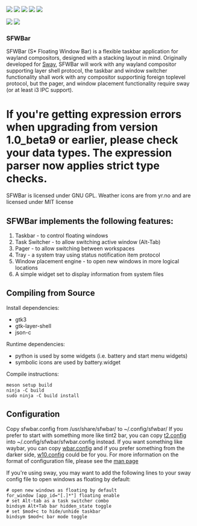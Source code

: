 ![](https://github.com/LBCrion/sfwbar/blob/main/.github/sfwbar-dark.png)
![](https://github.com/LBCrion/sfwbar/blob/main/.github/sfwbar.png)
![](https://github.com/LBCrion/sfwbar/blob/main/.github/sfwbar-preview.png)
![](https://github.com/LBCrion/sfwbar/blob/main/.github/sfwbar-mpd.png)
![](https://github.com/LBCrion/sfwbar/blob/main/.github/sfwbar-tray.png)

![](https://scan.coverity.com/projects/22494/badge.svg)
![](https://github.com/LBCrion/sfwbar/actions/workflows/main.yml/badge.svg)

### SFWBar

SFWBar (S\* Floating Window Bar) is a flexible taskbar application for
wayland compositors, designed with a stacking layout in mind. 
Originally developed for [Sway](https://github.com/swaywm/sway), SFWBar
will work with any wayland compositor supporting layer shell protocol,
the taskbar and window switcher functionality shall work with any compositor
supportinig foreign toplevel protocol, but the pager, and window placement
functionality require sway (or at least i3 IPC support).

# If you're getting expression errors when upgrading from version 1.0_beta9 or earlier, please check your data types. The expression parser now applies strict type checks.

SFWBar is licensed under GNU GPL.
Weather icons are from yr.no and are licensed under MIT license 

## SFWBar implements the following features:
1. Taskbar - to control floating windows
1. Task Switcher - to allow switching active window (Alt-Tab)
1. Pager - to allow switching between workspaces
1. Tray - a system tray using status notification item protocol
1. Window placement engine - to open new windows in more logical locations
1. A simple widget set to display information from system files

## Compiling from Source

Install dependencies:
* gtk3
* gtk-layer-shell
* json-c

Runtime dependencies:
* python is used by some widgets (i.e. battery and start menu widgets)
* symbolic icons are used by battery.widget

Compile instructions:
```no-highlight
meson setup build
ninja -C build
sudo ninja -C build install
```

## Configuration
Copy sfwbar.config from /usr/share/sfwbar/ to ~/.config/sfwbar/
If you prefer to start with something more like tint2 bar, you can
copy [t2.config](config/t2.config) into ~/.config/sfwbar/sfwbar.config
instead. If you want something like waybar, you can copy
[wbar.config](config/wbar.config) and if you prefer something from the
darker side, [w10.config](config/w10.config) could be for you.
For more information on the format of configuration file, please see the
[man page](doc/sfwbar.rst)

If you're using sway, you may want to add the following lines to your sway
config file to open windows as floating by default:

```no-highlight
# open new windows as floating by default
for_window [app_id="[.]*"] floating enable
# set Alt-tab as a task switcher combo
bindsym Alt+Tab bar hidden_state toggle 
# set $mod+c to hide/unhide taskbar 
bindsym $mod+c bar mode toggle
```


